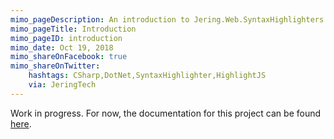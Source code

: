 ```yaml
---
mimo_pageDescription: An introduction to Jering.Web.SyntaxHighlighters.HighlightJS.
mimo_pageTitle: Introduction
mimo_pageID: introduction
mimo_date: Oct 19, 2018
mimo_shareOnFacebook: true
mimo_shareOnTwitter:
    hashtags: CSharp,DotNet,SyntaxHighlighter,HighlightJS
    via: JeringTech
---
```


Work in progress. For now, the documentation for this project can be found [here](https://github.com/JeringTech/Web.SyntaxHighlighters.HighlightJS).
